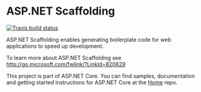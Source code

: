 ASP.NET Scaffolding
======================

[![Travis build status](https://img.shields.io/travis/aspnet/Scaffolding.svg?label=travis-ci&branch=dev&style=flat-square)](https://travis-ci.org/aspnet/Scaffolding/branches)

ASP.NET Scaffolding enables generating boilerplate code for web applications to speed up development.

To learn more about ASP.NET Scaffolding see http://go.microsoft.com/fwlink/?LinkId=820629

This project is part of ASP.NET Core. You can find samples, documentation and getting started instructions for ASP.NET Core at the [Home](https://github.com/aspnet/home) repo.
